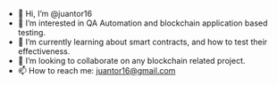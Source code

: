 - 👋 Hi, I’m @juantor16
- 👀 I’m interested in QA Automation and blockchain application based testing.
- 🌱 I’m currently learning about smart contracts, and how to test their effectiveness.
- 💞️ I’m looking to collaborate on any blockchain related project.
- 📫 How to reach me: juantor16@gmail.com

<!---
juantor16/juantor16 is a ✨ special ✨ repository because its `README.md` (this file) appears on your GitHub profile.
You can click the Preview link to take a look at your changes.
--->
